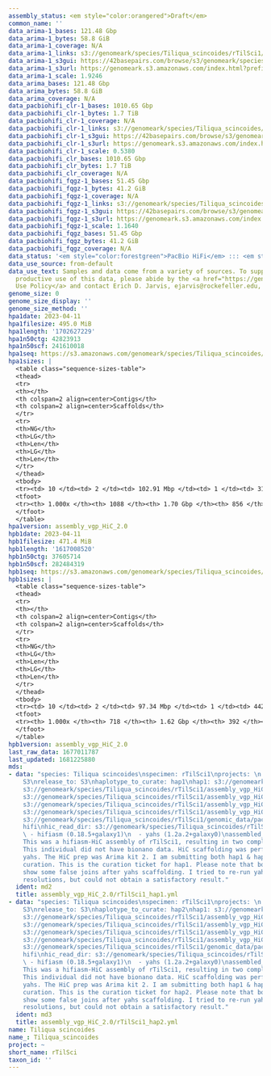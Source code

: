 ```yaml
---
assembly_status: <em style="color:orangered">Draft</em>
common_name: ''
data_arima-1_bases: 121.48 Gbp
data_arima-1_bytes: 58.8 GiB
data_arima-1_coverage: N/A
data_arima-1_links: s3://genomeark/species/Tiliqua_scincoides/rTilSci1/genomic_data/arima/<br>
data_arima-1_s3gui: https://42basepairs.com/browse/s3/genomeark/species/Tiliqua_scincoides/rTilSci1/genomic_data/arima/
data_arima-1_s3url: https://genomeark.s3.amazonaws.com/index.html?prefix=species/Tiliqua_scincoides/rTilSci1/genomic_data/arima/
data_arima-1_scale: 1.9246
data_arima_bases: 121.48 Gbp
data_arima_bytes: 58.8 GiB
data_arima_coverage: N/A
data_pacbiohifi_clr-1_bases: 1010.65 Gbp
data_pacbiohifi_clr-1_bytes: 1.7 TiB
data_pacbiohifi_clr-1_coverage: N/A
data_pacbiohifi_clr-1_links: s3://genomeark/species/Tiliqua_scincoides/rTilSci1/genomic_data/pacbio_hifi/<br>
data_pacbiohifi_clr-1_s3gui: https://42basepairs.com/browse/s3/genomeark/species/Tiliqua_scincoides/rTilSci1/genomic_data/pacbio_hifi/
data_pacbiohifi_clr-1_s3url: https://genomeark.s3.amazonaws.com/index.html?prefix=species/Tiliqua_scincoides/rTilSci1/genomic_data/pacbio_hifi/
data_pacbiohifi_clr-1_scale: 0.5380
data_pacbiohifi_clr_bases: 1010.65 Gbp
data_pacbiohifi_clr_bytes: 1.7 TiB
data_pacbiohifi_clr_coverage: N/A
data_pacbiohifi_fqgz-1_bases: 51.45 Gbp
data_pacbiohifi_fqgz-1_bytes: 41.2 GiB
data_pacbiohifi_fqgz-1_coverage: N/A
data_pacbiohifi_fqgz-1_links: s3://genomeark/species/Tiliqua_scincoides/rTilSci1/genomic_data/pacbio_hifi/<br>
data_pacbiohifi_fqgz-1_s3gui: https://42basepairs.com/browse/s3/genomeark/species/Tiliqua_scincoides/rTilSci1/genomic_data/pacbio_hifi/
data_pacbiohifi_fqgz-1_s3url: https://genomeark.s3.amazonaws.com/index.html?prefix=species/Tiliqua_scincoides/rTilSci1/genomic_data/pacbio_hifi/
data_pacbiohifi_fqgz-1_scale: 1.1640
data_pacbiohifi_fqgz_bases: 51.45 Gbp
data_pacbiohifi_fqgz_bytes: 41.2 GiB
data_pacbiohifi_fqgz_coverage: N/A
data_status: '<em style="color:forestgreen">PacBio HiFi</em> ::: <em style="color:forestgreen">Arima</em>'
data_use_source: from-default
data_use_text: Samples and data come from a variety of sources. To support fair and
  productive use of this data, please abide by the <a href="https://genome10k.soe.ucsc.edu/data-use-policies/">Data
  Use Policy</a> and contact Erich D. Jarvis, ejarvis@rockefeller.edu, with any questions.
genome_size: 0
genome_size_display: ''
genome_size_method: ''
hpa1date: 2023-04-11
hpa1filesize: 495.0 MiB
hpa1length: '1702627229'
hpa1n50ctg: 42823913
hpa1n50scf: 241610018
hpa1seq: https://s3.amazonaws.com/genomeark/species/Tiliqua_scincoides/rTilSci1/assembly_vgp_HiC_2.0/rTilSci1.HiC.hap1.20230411.fasta.gz
hpa1sizes: |
  <table class="sequence-sizes-table">
  <thead>
  <tr>
  <th></th>
  <th colspan=2 align=center>Contigs</th>
  <th colspan=2 align=center>Scaffolds</th>
  </tr>
  <tr>
  <th>NG</th>
  <th>LG</th>
  <th>Len</th>
  <th>LG</th>
  <th>Len</th>
  </tr>
  </thead>
  <tbody>
  <tr><td> 10 </td><td> 2 </td><td> 102.91 Mbp </td><td> 1 </td><td> 313.58 Mbp </td></tr><tr><td> 20 </td><td> 4 </td><td> 73.66 Mbp </td><td> 2 </td><td> 308.67 Mbp </td></tr><tr><td> 30 </td><td> 6 </td><td> 71.70 Mbp </td><td> 2 </td><td> 308.67 Mbp </td></tr><tr><td> 40 </td><td> 9 </td><td> 49.85 Mbp </td><td> 3 </td><td> 241.61 Mbp </td></tr><tr style="background-color:#cccccc;"><td> 50 </td><td> 13 </td><td style="background-color:#88ff88;"> 42.82 Mbp </td><td> 3 </td><td style="background-color:#88ff88;"> 241.61 Mbp </td></tr><tr><td> 60 </td><td> 19 </td><td> 26.92 Mbp </td><td> 4 </td><td> 220.63 Mbp </td></tr><tr><td> 70 </td><td> 25 </td><td> 21.00 Mbp </td><td> 5 </td><td> 206.83 Mbp </td></tr><tr><td> 80 </td><td> 40 </td><td> 6.93 Mbp </td><td> 6 </td><td> 147.12 Mbp </td></tr><tr><td> 90 </td><td> 82 </td><td> 2.46 Mbp </td><td> 9 </td><td> 32.61 Mbp </td></tr><tr><td> 100 </td><td> 1088 </td><td> 14.02 Kbp </td><td> 856 </td><td> 14.02 Kbp </td></tr></tbody>
  <tfoot>
  <tr><th> 1.000x </th><th> 1088 </th><th> 1.70 Gbp </th><th> 856 </th><th> 1.70 Gbp </th></tr>
  </tfoot>
  </table>
hpa1version: assembly_vgp_HiC_2.0
hpb1date: 2023-04-11
hpb1filesize: 471.4 MiB
hpb1length: '1617008520'
hpb1n50ctg: 37605714
hpb1n50scf: 282484319
hpb1seq: https://s3.amazonaws.com/genomeark/species/Tiliqua_scincoides/rTilSci1/assembly_vgp_HiC_2.0/rTilSci1.HiC.hap2.20230411.fasta.gz
hpb1sizes: |
  <table class="sequence-sizes-table">
  <thead>
  <tr>
  <th></th>
  <th colspan=2 align=center>Contigs</th>
  <th colspan=2 align=center>Scaffolds</th>
  </tr>
  <tr>
  <th>NG</th>
  <th>LG</th>
  <th>Len</th>
  <th>LG</th>
  <th>Len</th>
  </tr>
  </thead>
  <tbody>
  <tr><td> 10 </td><td> 2 </td><td> 97.34 Mbp </td><td> 1 </td><td> 442.28 Mbp </td></tr><tr><td> 20 </td><td> 3 </td><td> 96.78 Mbp </td><td> 1 </td><td> 442.28 Mbp </td></tr><tr><td> 30 </td><td> 5 </td><td> 81.08 Mbp </td><td> 2 </td><td> 313.73 Mbp </td></tr><tr><td> 40 </td><td> 8 </td><td> 50.23 Mbp </td><td> 2 </td><td> 313.73 Mbp </td></tr><tr style="background-color:#cccccc;"><td> 50 </td><td> 11 </td><td style="background-color:#88ff88;"> 37.61 Mbp </td><td> 3 </td><td style="background-color:#88ff88;"> 282.48 Mbp </td></tr><tr><td> 60 </td><td> 17 </td><td> 23.24 Mbp </td><td> 3 </td><td> 282.48 Mbp </td></tr><tr><td> 70 </td><td> 26 </td><td> 14.31 Mbp </td><td> 4 </td><td> 139.76 Mbp </td></tr><tr><td> 80 </td><td> 44 </td><td> 5.86 Mbp </td><td> 6 </td><td> 79.47 Mbp </td></tr><tr><td> 90 </td><td> 92 </td><td> 1.85 Mbp </td><td> 8 </td><td> 48.23 Mbp </td></tr><tr><td> 100 </td><td> 718 </td><td> 14.02 Kbp </td><td> 392 </td><td> 14.02 Kbp </td></tr></tbody>
  <tfoot>
  <tr><th> 1.000x </th><th> 718 </th><th> 1.62 Gbp </th><th> 392 </th><th> 1.62 Gbp </th></tr>
  </tfoot>
  </table>
hpb1version: assembly_vgp_HiC_2.0
last_raw_data: 1677011787
last_updated: 1681225880
mds:
- data: "species: Tiliqua scincoides\nspecimen: rTilSci1\nprojects: \n  - vgp\ndata_location:
    S3\nrelease_to: S3\nhaplotype_to_curate: hap1\nhap1: s3://genomeark/species/Tiliqua_scincoides/rTilSci1/assembly_vgp_HiC_2.0/rTilSci1.HiC.hap1.20230411.fasta.gz\nhap2:
    s3://genomeark/species/Tiliqua_scincoides/rTilSci1/assembly_vgp_HiC_2.0/rTilSci1.HiC.hap2.20230411.fasta.gz\npretext_hap1:
    s3://genomeark/species/Tiliqua_scincoides/rTilSci1/assembly_vgp_HiC_2.0/evaluation/hap1/pretext/rTilSci1_hap1__s2_heatmap.pretext\npretext_hap2:
    s3://genomeark/species/Tiliqua_scincoides/rTilSci1/assembly_vgp_HiC_2.0/evaluation/hap2/pretext/rTilSci1_hap2__s2_heatmap.pretext\nkmer_spectra_img:
    s3://genomeark/species/Tiliqua_scincoides/rTilSci1/assembly_vgp_HiC_2.0/evaluation/merqury/rTilSci1_png/\npacbio_read_dir:
    s3://genomeark/species/Tiliqua_scincoides/rTilSci1/genomic_data/pacbio_hifi/\npacbio_read_type:
    hifi\nhic_read_dir: s3://genomeark/species/Tiliqua_scincoides/rTilSci1/genomic_data/arima/\npipeline:\n
    \ - hifiasm (0.18.5+galaxy1)\n  - yahs (1.2a.2+galaxy0)\nassembled_by_group: Rockefeller\nnotes:
    This was a hifiasm-HiC assembly of rTilSci1, resulting in two complete haplotypes.
    This individual did not have bionano data. HiC scaffolding was performed with
    yahs. The HiC prep was Arima kit 2. I am submitting both hap1 & hap2 for dual
    curation. This is the curation ticket for hap1. Please note that both haplotypes
    show some false joins after yahs scaffolding. I tried to re-run yahs with different
    resolutions, but could not obtain a satisfactory result."
  ident: md2
  title: assembly_vgp_HiC_2.0/rTilSci1_hap1.yml
- data: "species: Tiliqua scincoides\nspecimen: rTilSci1\nprojects: \n  - vgp\ndata_location:
    S3\nrelease_to: S3\nhaplotype_to_curate: hap2\nhap1: s3://genomeark/species/Tiliqua_scincoides/rTilSci1/assembly_vgp_HiC_2.0/rTilSci1.HiC.hap1.20230411.fasta.gz\nhap2:
    s3://genomeark/species/Tiliqua_scincoides/rTilSci1/assembly_vgp_HiC_2.0/rTilSci1.HiC.hap2.20230411.fasta.gz\npretext_hap1:
    s3://genomeark/species/Tiliqua_scincoides/rTilSci1/assembly_vgp_HiC_2.0/evaluation/hap1/pretext/rTilSci1_hap1__s2_heatmap.pretext\npretext_hap2:
    s3://genomeark/species/Tiliqua_scincoides/rTilSci1/assembly_vgp_HiC_2.0/evaluation/hap2/pretext/rTilSci1_hap2__s2_heatmap.pretext\nkmer_spectra_img:
    s3://genomeark/species/Tiliqua_scincoides/rTilSci1/assembly_vgp_HiC_2.0/evaluation/merqury/rTilSci1_png/\npacbio_read_dir:
    s3://genomeark/species/Tiliqua_scincoides/rTilSci1/genomic_data/pacbio_hifi/\npacbio_read_type:
    hifi\nhic_read_dir: s3://genomeark/species/Tiliqua_scincoides/rTilSci1/genomic_data/arima/\npipeline:\n
    \ - hifiasm (0.18.5+galaxy1)\n  - yahs (1.2a.2+galaxy0)\nassembled_by_group: Rockefeller\nnotes:
    This was a hifiasm-HiC assembly of rTilSci1, resulting in two complete haplotypes.
    This individual did not have bionano data. HiC scaffolding was performed with
    yahs. The HiC prep was Arima kit 2. I am submitting both hap1 & hap2 for dual
    curation. This is the curation ticket for hap2. Please note that both haplotypes
    show some false joins after yahs scaffolding. I tried to re-run yahs with different
    resolutions, but could not obtain a satisfactory result."
  ident: md3
  title: assembly_vgp_HiC_2.0/rTilSci1_hap2.yml
name: Tiliqua scincoides
name_: Tiliqua_scincoides
project: ~
short_name: rTilSci
taxon_id: ''
---
```

